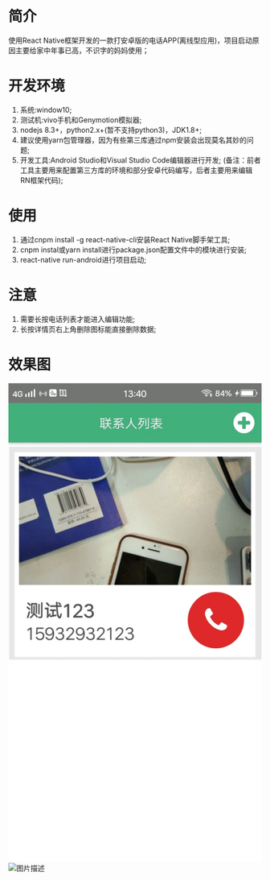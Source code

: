 # 简介
使用React Native框架开发的一款打安卓版的电话APP(离线型应用)，项目启动原因主要给家中年事已高，不识字的妈妈使用；

# 开发环境
1. 系统:window10;
2. 测试机:vivo手机和Genymotion模拟器;
3. nodejs 8.3+，python2.x+(暂不支持python3)，JDK1.8+;
4. 建议使用yarn包管理器，因为有些第三库通过npm安装会出现莫名其妙的问题;
5. 开发工具:Android Studio和Visual Studio Code编辑器进行开发;
(备注：前者工具主要用来配置第三方库的环境和部分安卓代码编写，后者主要用来编辑RN框架代码);

# 使用
1. 通过cnpm install -g react-native-cli安装React Native脚手架工具;
2. cnpm instal或yarn install进行package.json配置文件中的模块进行安装;
3. react-native run-android进行项目启动;

# 注意
1. 需要长按电话列表才能进入编辑功能;
2. 长按详情页右上角删除图标能直接删除数据;

# 效果图
![图片描述](https://github.com/song199210/TelephonePro/blob/master/Screenshot_2018_1206_134011.jpg)
![图片描述](https://github.com/song199210/TelephonePro/edit/master/Screenshot_2018_1206_134024.jpg)
